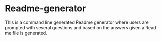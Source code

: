 # Readme-generator
This is a command line generated Readme generator where users are prompted with several questions and based on the answers given a Read me file is generated.
